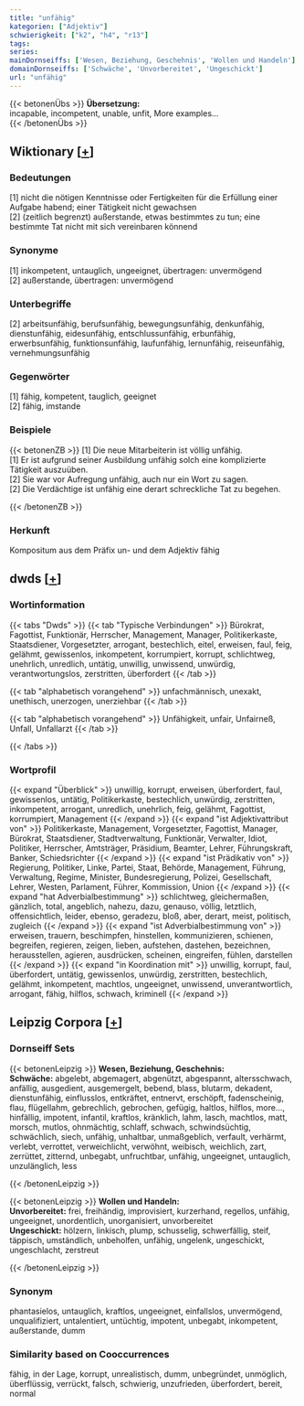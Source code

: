 ```yaml
---
title: "unfähig"
kategorien: ["Adjektiv"]
schwierigkeit: ["k2", "h4", "r13"]
tags:
series:
mainDornseiffs: ['Wesen, Beziehung, Geschehnis', 'Wollen und Handeln']
domainDornseiffs: ['Schwäche', 'Unvorbereitet', 'Ungeschickt']
url: "unfähig"
---
```


{{< betonenÜbs >}}
**Übersetzung:**  
incapable, incompetent, unable, unfit, More examples...  
{{< /betonenÜbs >}}

## Wiktionary [[+](https://de.wiktionary.org/wiki/unfähig)]

### Bedeutungen
[1] nicht die nötigen Kenntnisse oder Fertigkeiten für die Erfüllung einer Aufgabe habend; einer Tätigkeit nicht gewachsen  
[2] (zeitlich begrenzt) außerstande, etwas bestimmtes zu tun; eine bestimmte Tat nicht mit sich vereinbaren könnend  

### Synonyme
[1] inkompetent, untauglich, ungeeignet, übertragen: unvermögend  
[2] außerstande, übertragen: unvermögend  

### Unterbegriffe
[2] arbeitsunfähig, berufsunfähig, bewegungsunfähig, denkunfähig, dienstunfähig, eidesunfähig, entschlussunfähig, erbunfähig, erwerbsunfähig, funktionsunfähig, laufunfähig, lernunfähig, reiseunfähig, vernehmungsunfähig  

### Gegenwörter
[1] fähig, kompetent, tauglich, geeignet  
[2] fähig, imstande  

### Beispiele
{{< betonenZB >}}
[1] Die neue Mitarbeiterin ist völlig unfähig.  
[1] Er ist aufgrund seiner Ausbildung unfähig solch eine komplizierte Tätigkeit auszuüben.  
[2] Sie war vor Aufregung unfähig, auch nur ein Wort zu sagen.  
[2] Die Verdächtige ist unfähig eine derart schreckliche Tat zu begehen.  

{{< /betonenZB >}}
### Herkunft
Kompositum aus dem Präfix un- und dem Adjektiv fähig  



## dwds [[+](https://www.dwds.de/wb/unfähig)]

### Wortinformation
{{< tabs "Dwds" >}}
{{< tab "Typische Verbindungen" >}}
Bürokrat, Fagottist, Funktionär, Herrscher, Management, Manager, Politikerkaste, Staatsdiener, Vorgesetzter, arrogant, bestechlich, eitel, erweisen, faul, feig, gelähmt, gewissenlos, inkompetent, korrumpiert, korrupt, schlichtweg, unehrlich, unredlich, untätig, unwillig, unwissend, unwürdig, verantwortungslos, zerstritten, überfordert
{{< /tab >}}

{{< tab "alphabetisch vorangehend" >}}
unfachmännisch, unexakt, unethisch, unerzogen, unerziehbar
{{< /tab >}}

{{< tab "alphabetisch vorangehend" >}}
Unfähigkeit, unfair, Unfairneß, Unfall, Unfallarzt
{{< /tab >}}

{{< /tabs >}}

### Wortprofil
{{< expand "Überblick" >}} unwillig, korrupt, erweisen, überfordert, faul, gewissenlos, untätig, Politikerkaste, bestechlich, unwürdig, zerstritten, inkompetent, arrogant, unredlich, unehrlich, feig, gelähmt, Fagottist, korrumpiert, Management {{< /expand >}}
{{< expand "ist Adjektivattribut von" >}} Politikerkaste, Management, Vorgesetzter, Fagottist, Manager, Bürokrat, Staatsdiener, Stadtverwaltung, Funktionär, Verwalter, Idiot, Politiker, Herrscher, Amtsträger, Präsidium, Beamter, Lehrer, Führungskraft, Banker, Schiedsrichter {{< /expand >}}
{{< expand "ist Prädikativ von" >}} Regierung, Politiker, Linke, Partei, Staat, Behörde, Management, Führung, Verwaltung, Regime, Minister, Bundesregierung, Polizei, Gesellschaft, Lehrer, Westen, Parlament, Führer, Kommission, Union {{< /expand >}}
{{< expand "hat Adverbialbestimmung" >}} schlichtweg, gleichermaßen, gänzlich, total, angeblich, nahezu, dazu, genauso, völlig, letztlich, offensichtlich, leider, ebenso, geradezu, bloß, aber, derart, meist, politisch, zugleich {{< /expand >}}
{{< expand "ist Adverbialbestimmung von" >}} erweisen, trauern, beschimpfen, hinstellen, kommunizieren, schienen, begreifen, regieren, zeigen, lieben, aufstehen, dastehen, bezeichnen, herausstellen, agieren, ausdrücken, scheinen, eingreifen, fühlen, darstellen {{< /expand >}}
{{< expand "in Koordination mit" >}} unwillig, korrupt, faul, überfordert, untätig, gewissenlos, unwürdig, zerstritten, bestechlich, gelähmt, inkompetent, machtlos, ungeeignet, unwissend, unverantwortlich, arrogant, fähig, hilflos, schwach, kriminell {{< /expand >}}

## Leipzig Corpora [[+](https://corpora.uni-leipzig.de/en/res?word=unfähig&corpusId=deu_newscrawl-public_2018)]

### Dornseiff Sets
{{< betonenLeipzig >}}
**Wesen, Beziehung, Geschehnis:**  
**Schwäche:** abgelebt, abgemagert, abgenützt, abgespannt, altersschwach, anfällig, ausgedient, ausgemergelt, bebend, blass, blutarm, dekadent, dienstunfähig, einflusslos, entkräftet, entnervt, erschöpft, fadenscheinig, flau, flügellahm, gebrechlich, gebrochen, gefügig, haltlos, hilflos, more..., hinfällig, impotent, infantil, kraftlos, kränklich, lahm, lasch, machtlos, matt, morsch, mutlos, ohnmächtig, schlaff, schwach, schwindsüchtig, schwächlich, siech, unfähig, unhaltbar, unmaßgeblich, verfault, verhärmt, verlebt, verrottet, verweichlicht, verwöhnt, weibisch, weichlich, zart, zerrüttet, zitternd, unbegabt, unfruchtbar, unfähig, ungeeignet, untauglich, unzulänglich, less  

{{< /betonenLeipzig >}}


{{< betonenLeipzig >}}
**Wollen und Handeln:**  
**Unvorbereitet:** frei, freihändig, improvisiert, kurzerhand, regellos, unfähig, ungeeignet, unordentlich, unorganisiert, unvorbereitet  
**Ungeschickt:** hölzern, linkisch, plump, schusselig, schwerfällig, steif, täppisch, umständlich, unbeholfen, unfähig, ungelenk, ungeschickt, ungeschlacht, zerstreut  

{{< /betonenLeipzig >}}

### Synonym
phantasielos, untauglich, kraftlos, ungeeignet, einfallslos, unvermögend, unqualifiziert, untalentiert, untüchtig, impotent, unbegabt, inkompetent, außerstande, dumm


### Similarity based on Cooccurrences
fähig, in der Lage, korrupt, unrealistisch, dumm, unbegründet, unmöglich, überflüssig, verrückt, falsch, schwierig, unzufrieden, überfordert, bereit, normal


